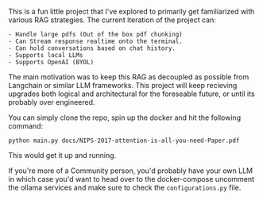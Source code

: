 This is a fun little project that I've explored to primarily get familiarized with various RAG strategies. The current iteration of the project can:

    - Handle large pdfs (Out of the box pdf chunking)
    - Can Stream response realtime onto the terminal.
    - Can hold conversations based on chat history.
    - Supports local LLMs
    - Supports OpenAI (BYOL)

The main motivation was to keep this RAG as decoupled as possible from Langchain or similar LLM frameworks. This project will keep recieving upgrades both logical and architectural for the foreseable future, or until its probably over engineered. 


You can simply clone the repo, spin up the docker and hit the following command:

 `python main.py docs/NIPS-2017-attention-is-all-you-need-Paper.pdf`

This would get it up and running.

If you're more of a Community person, you'd probably have your own LLM in which case you'd want to head over to the docker-compose uncomment the ollama services and make sure to check the `configurations.py` file.
